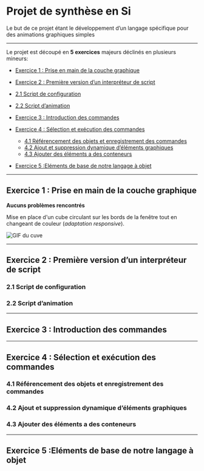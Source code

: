 # Projet de synthèse en Si

Le but de ce projet étant le développement d’un langage spécifique pour des animations graphiques simples 

----------------

Le projet est découpé en **5 exercices** majeurs déclinés en plusieurs mineurs:

*  [Exercice 1 : Prise en main de la couche graphique](#Ex1)

*  [Exercice 2 : Première version d’un interpréteur de script](#Ex2)
  * [2.1 Script de configuration](#Ex21)
  * [2.2 Script d’animation](#Ex22)
  
* [Exercice 3 : Introduction des commandes](#Ex3)

* [Exercice 4 : Sélection et exécution des commandes](#Ex4)
  * [4.1 Référencement des objets et enregistrement des commandes](#Ex41)
  * [4.2 Ajout et suppression dynamique d’éléments graphiques](#Ex42)
  * [4.3 Ajouter des éléments a des conteneurs](#Ex43)
  
* [Exercice 5 :Eléments de base de notre langage à objet](#Ex5)

----------------

## Exercice 1 : Prise en main de la couche graphique<a id="Ex1"></a>

**Aucuns problèmes rencontrés**

Mise en place d'un cube circulant sur les bords de la fenêtre tout en changeant de couleur (*adaptation responsive*).

![GIF du cuve](https://alanjacob.fr/cube.gif)

----------------

## Exercice 2 : Première version d’un interpréteur de script<a id="Ex2"></a>
   ### 2.1 Script de configuration <a id="Ex2"></a>

   ### 2.2 Script d’animation <a id="Ex2"></a>
----------------

## Exercice 3 : Introduction des commandes<a id="Ex3"></a>

----------------

## Exercice 4 : Sélection et exécution des commandes<a id="Ex4"></a>

   ### 4.1 Référencement des objets et enregistrement des commandes <a id="Ex2"></a>
   ### 4.2 Ajout et suppression dynamique d’éléments graphiques <a id="Ex2"></a>
   ### 4.3 Ajouter des éléments a des conteneurs <a id="Ex2"></a>

----------------

## Exercice 5 :Eléments de base de notre langage à objet<a id="Ex5"></a>




